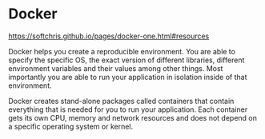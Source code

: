 # Docker

https://softchris.github.io/pages/docker-one.html#resources

Docker helps you create a reproducible environment. You are able to specify the specific OS, the exact version of different libraries, different environment variables and their values among other things. Most importantly you are able to run your application in isolation inside of that environment.

Docker creates stand-alone packages called containers that contain everything that is needed for you to run your application. Each container gets its own CPU, memory and network resources and does not depend on a specific operating system or kernel.
